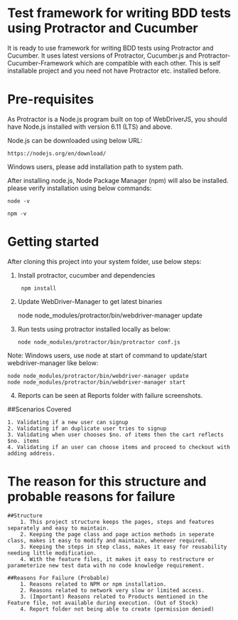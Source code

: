 # Test framework for writing BDD tests using Protractor and Cucumber

It is ready to use framework for writing BDD tests using Protractor and Cucumber. It uses latest versions of Protractor, Cucumber.js and Protractor-Cucumber-Framework which are compatible with each other. This is self installable project and you need not have Protractor etc. installed before.

# Pre-requisites

As Protractor is a Node.js program built on top of WebDriverJS, you should have Node.js installed with version 6.11 (LTS) and above.

Node.js can be downloaded using below URL:

	https://nodejs.org/en/download/


Windows users, please add installation path to system path.

After installing node.js, Node Package Manager (npm) will also be installed. please verify installation using below commands:  
	
	node -v
	
  	npm -v

# Getting started

After cloning this project into your system folder, use below steps:

1) Install protractor, cucumber and dependencies
	
		npm install

2) Update WebDriver-Manager to get latest binaries

	node node_modules/protractor/bin/webdriver-manager update
	 
3)  Run tests using protractor installed locally as below:
    
    	node node_modules/protractor/bin/protractor conf.js

Note: Windows users, use node at start of command to update/start webdriver-manager like below:

	node node_modules/protractor/bin/webdriver-manager update
	node node_modules/protractor/bin/webdriver-manager start

4) Reports can be seen at Reports folder with failure screenshots.


##Scenarios Covered
	
	1. Validating if a new user can signup
	2. Validating if an duplicate user tries to signup
	3. Validating when user chooses $no. of items then the cart reflects $no. items
	4. Validating if an user can choose items and proceed to checkout with adding address. 

#  The reason for this structure and probable reasons for failure
	##Structure
		1. This project structure keeps the pages, steps and features separately and easy to maintain.
		2. Keeping the page class and page action methods in seperate class, makes it easy to modify and maintain, whenever required.
		3. Keeping the steps in step class, makes it easy for reusability needing little modification.
		4. With the feature files, it makes it easy to restructure or parameterize new test data with no code knowledge requirement.

	##Reasons For Failure (Probable)
		1. Reasons related to NPM or npm installation.
		2. Reasons related to network very slow or limited access.
		3. (Important) Reasons related to Products mentioned in the Feature file, not available during execution. (Out of Stock)
		4. Report folder not being able to create (permission denied) 
